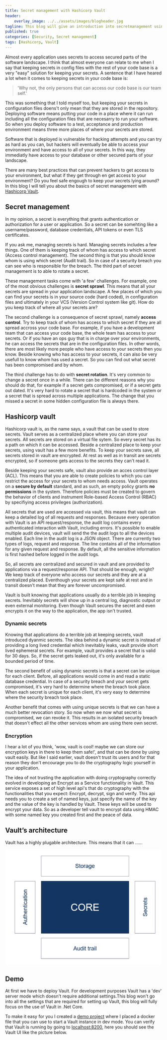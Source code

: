 ```yaml
---
title: Secret management with Hashicorp Vault
header:
    overlay_image: ../../assets/images/blogheader.jpg
tagline: This blog will give an introduction into secretmanagement using Hashicorp Vault
published: true
categories: [Security, Secret management]
tags: [Hashicorp, Vault]
---
```


Almost every application uses secrets to access secured parts of the software landscape. I think that almost everyone can relate to me when I say that keeping secrets in config files with the rest of your code base is a very "easy" solution for keeping your secrets. A sentence that I have heared a lot when it comes to keeping secrets in your code base is:

> 'Why not, the only persons that can access our code base is our team self.'

This was something that I told myself too, but keeping your secrets in configuration files doens't only mean that they are stored in the repository. Deploying software means putting your code in a place where it can run including all the configuration files that are necesarry to run your software. So when you deploy software to a test, acceptance and production environment means three more places of where your secrets are stored.

Software that is deployed is vulnerable for hacking attempts and you can try as hard as you can, but hackers will eventually be able to access your environment and have access to all of your secrets. In this way, they immediatly have access to your database or other secured parts of your landscape.

There are many best practices that can prevent hackers to get access to your environment, but what if they get through en get access to your environment? Do you feel safe engough to keep your secrets lying around? In this blog I will tell you about the basics of secret management with [Hashicorp Vault](https://www.vaultproject.io/).

## Secret management

In my opinion, a secret is everything that grants authentication or authorization for a user or application. So a secret can be somehting like a username/password, database credentials, API tokens or even TLS certificates.

If you ask me, managing secrets is hard. Managing secrets includes a few things. One of them is keeping track of whom has access to which secret (Access control management). The second thing is that you should know whom is using which secret (Audit trail). So in case of a security breach you can see who is responsible for the breach. The third part of secret management is to able to rotate a secret.

These management tasks come with 'a few' challenges. For example, one of the most obvious challenges is __secret sprawl__. This means that all your secrets are spread in your application landscape. A few places of which you can find your secrets is in your source code (hard coded), in configuration files and ultimately in your VCS (Version Control system like git). How do you keep track of where all your secrets are?

The second challenge is a consequence of secret sprawl, namely __access control__. Try to keep track of whom has access to which secret if they are all spread accross your code base. For example, if you have a development team that can access your code base, the whole team has access to your secrets. Or if you have an ops guy that is in charge over your environments, he can access the secrets that are in the configuration files. In other words, there are most likely more people who have access to your secrets then you know. Beside knowing who has access to your secrets, it can also be very usefull to know whom has used a secret. So you can find out what secret has been compromised and by whom. 

The third challenge has to do with __secret rotation__. It's very common to change a secret once in a while. There can be different reasons why you should do that, for example if a secret gets compromised, or if a secret gets out dated. It's very hard to rotate a secret that is hardcoded in the system or a secret that is spread across multiple applications. The change that you missed a secret in some hidden configuration file is always there.

## Hashicorp vault 

Hashicorp vault is, as the name says, a vault that can be used to store secrets. Vault serves as a centralized place where you can store your secrets. All secrets are stored on a virtual file sytem. So every secret has its a path on which it can be accessed. Beside a centralized place to keep your secrets, using vault has a few more benefits. To keep your secrets save, all secrets stored in vault are encrypted. At rest as well as in transit are secrets encrypted, so if someone gets access to the secrets they can't read it.

Beside keeping your secrets safe, vault also provide an acces control layer (ACL). This means that you are able to create policies to which you can restrict the access for your secrets to whom needs access. Vault operates on a __secure by default__ standard, and as such, an empty policy grants __no permissions__ in the system. Therefore policies must be created to govern the behavior of clients and instrument Role-based Access Control (RBAC) by specifiying access privileges (authorization).

All secrets that are used are accessed via vault, this means that vault can keep a detailed log of all requests and responses. Because every operation with Vault is an API request/response, the audit log contains every authenticated interaction with Vault, including errors. It's possible to enable multiple audit devices, vault will send the the audit logs to all the devices enabled. Each line in the audit log is a JSON object. There are currently two types of logs, request and response. The line contains all of the information for any given request and response. By default, all the sensitive information is first hashed before logged in the audit logs.

So, all secrets are centralized and secured in vault and are provided to applications via a request/response API. That should be enough, wright? We keep track of everyone who access our secrets and they are at a centralized placed. Eventhough your secrets are kept safe at rest and in transit doesn't mean that they are forever uncompromised.

Vault is built knowing that applications usually do a terrible job in keeping secrets. Inevitably secrets will show up in a central log, diagnostic output or even external monitoring. Even though Vault secures the secret and even encrypts it on the way to the application, the app isn't trusted.

### Dynamic secrets

Knowing that applications do a terrible job at keeping secrets, vault introduced dyanmic secrets. The idea behind a dynamic secret is instead of providing a long lived credential which inevitably leaks, vault provide short lived ephemeral secrets. For example, vault provides a secret that is valid for 30 days. So, if the secret gets leaked out, it's only available for a bounded period of time. 

The second benefit of using dynamic secrets is that a secret can be unique for each client. Before, all applications would come in and read a static database credential. In case of a security breach and your secret gets compromised, it's very hard to determine where the breach took place. When each secret is unique for each client, it's very easy to determine where the security breach took place.

Another benefit that comes with using unique secrets is that we can have a much better revocation story. So now when we now what secret is compromised, we can revoke it. This results in an isolated security breach that doesn't effect all the other services whom are using there own secret.

### Encryption

I hear a lot of you think, 'wow, vault is cool! maybe we can store our encryption keys in there to keep them safe!', and that can be done by using vault easily. But like I said earlier, vault doesn't trust its users and for that reason they don't encourage you to do the cryptography logic yourself in your application. 

The idea of not trusting the application with doing cryptography correctly evolved in developing an Encrypt as a Service functionality in Vault. This service exposes a set of high level api's that do cryptography with the functionalities that you expect: Encrypt, decrypt, sign and verify. This api needs you to create a set of named keys, just specify the name of the key and the value of the key is handled by Vault. These keys will be used to encrypt your data. So as a developer tell vault to encrypt data using HMAC with some named key you created first and the peace of data.

## Vault’s architecture

Vault has a highly plugable architecture. This means that it can ......

![alt text](../assets/images/2020/HashicorpVault/architecture.png "Vault architecture")

## Demo

At first we have to deploy Vault. For development purposes Vault has a 'dev' server mode which doesn't require additional settings.This blog won't go into all the settings that are required for setting up Vault, this blog will fully focus on the use of Vault in .Net Core.

To make it easy for you I created a [demo project](https://github.com/tom171296/SecretManagement-Vault) where I placed a docker file that you can use to start a Vault instance in dev mode. You can verify that Vault is running by going to [localhost:8200](http://localhost:8200), here you should see the Vault UI like the picture below.
